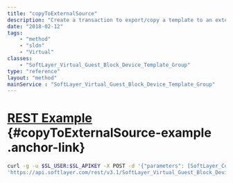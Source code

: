 ```yaml
---
title: "copyToExternalSource"
description: "Create a transaction to export/copy a template to an external source."
date: "2018-02-12"
tags:
    - "method"
    - "sldn"
    - "Virtual"
classes:
    - "SoftLayer_Virtual_Guest_Block_Device_Template_Group"
type: "reference"
layout: "method"
mainService : "SoftLayer_Virtual_Guest_Block_Device_Template_Group"
---
```


# [REST Example](#copyToExternalSource-example) <a href="/article/rest/"><i class="fas fa-question"></i></a> {#copyToExternalSource-example .anchor-link} 
```bash
curl -g -u $SL_USER:$SL_APIKEY -X POST -d '{"parameters": [SoftLayer_Container_Virtual_Guest_Block_Device_Template_Configuration]}' \
'https://api.softlayer.com/rest/v3.1/SoftLayer_Virtual_Guest_Block_Device_Template_Group/{SoftLayer_Virtual_Guest_Block_Device_Template_GroupID}/copyToExternalSource'
```
